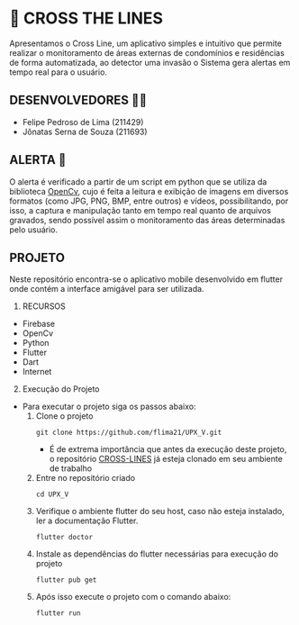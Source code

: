 # :camera_flash: CROSS THE LINES
Apresentamos o Cross Line, um aplicativo simples e intuitivo que permite realizar o monitoramento de áreas externas de condomínios e residências de forma automatizada, ao detector uma invasão o Sistema gera alertas em tempo real para o usuário. 

## DESENVOLVEDORES :frowning_man:
* Felipe Pedroso de Lima (211429)
* Jônatas Serna de Souza (211693)

## ALERTA :loudspeaker:
O alerta é verificado a partir de um script em python que se utiliza da biblioteca <a href='https://github.com/flima21/cross-line' target='_blank'>OpenCv</a>, cujo é feita a leitura e exibição de imagens em diversos formatos (como JPG, PNG, BMP, entre outros) e vídeos, possibilitando, por isso, a captura e manipulação tanto em tempo real quanto de arquivos gravados, sendo possível assim o monitoramento das áreas determinadas pelo usuário.

## PROJETO
Neste repositório encontra-se o aplicativo mobile desenvolvido em flutter onde contém a interface amigável para ser utilizada. 

1. RECURSOS
- Firebase 
- OpenCv
- Python
- Flutter
- Dart
- Internet
2. Execução do Projeto 
- Para executar o projeto siga os passos abaixo:
    1. Clone o projeto
        ```
        git clone https://github.com/flima21/UPX_V.git
        ```
        * É de extrema importância que antes da execução deste projeto, o repositório <a href='https://github.com/flima21/cross-line'>CROSS-LINES</a> já esteja clonado em seu ambiente de trabalho
    2. Entre no repositório criado
        ```
        cd UPX_V
        ```
    3. Verifique o ambiente flutter do seu host, caso não esteja instalado, ler a documentação Flutter.
        ```
        flutter doctor
        ```
    4. Instale as dependências do flutter necessárias para execução do projeto
        ```
        flutter pub get
        ```
    5. Após isso execute o projeto com o comando abaixo:
        ```
        flutter run
        ```



